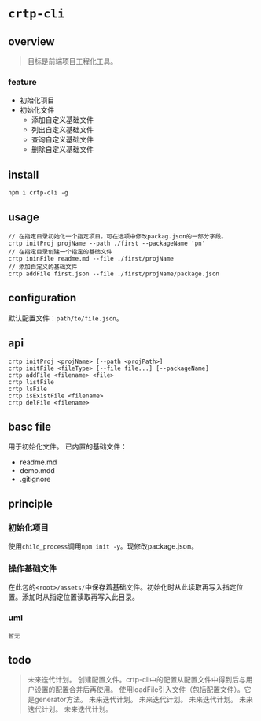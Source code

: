 # `crtp-cli`

## overview
> 目标是前端项目工程化工具。

### feature
- 初始化项目
- 初始化文件
    + 添加自定义基础文件
    + 列出自定义基础文件
    + 查询自定义基础文件
    + 删除自定义基础文件

## install
`npm i crtp-cli -g`

## usage
```
// 在指定目录初始化一个指定项目。可在选项中修改packag.json的一部分字段。
crtp initProj projName --path ./first --packageName 'pn'
// 在指定目录创建一个指定的基础文件
crtp ininFile readme.md --file ./first/projName
// 添加自定义的基础文件
crtp addFile first.json --file ./first/projName/package.json
```

## configuration
默认配置文件：`path/to/file.json`。

## api
```
crtp initProj <projName> [--path <projPath>]
crtp initFile <fileType> [--file file...] [--packageName]
crtp addFile <filename> <file>
crtp listFile
crtp lsFile
crtp isExistFile <filename>
crtp delFile <filename>
```

## basc file
用于初始化文件。
已内置的基础文件：
- readme.md
- demo.mdd
- .gitignore

## principle
### 初始化项目
使用`child_process`调用`npm init -y`。现修改package.json。

### 操作基础文件
在此包的`<root>/assets/`中保存着基础文件。初始化时从此读取再写入指定位置。添加时从指定位置读取再写入此目录。

### uml
```
暂无
```

## todo
> 未来迭代计划。
> 创建配置文件。crtp-cli中的配置从配置文件中得到后与用户设置的配置合并后再使用。
> 使用loadFile引入文件（包括配置文件）。它是generator方法。
> 未来迭代计划。
> 未来迭代计划。
> 未来迭代计划。
> 未来迭代计划。
> 未来迭代计划。